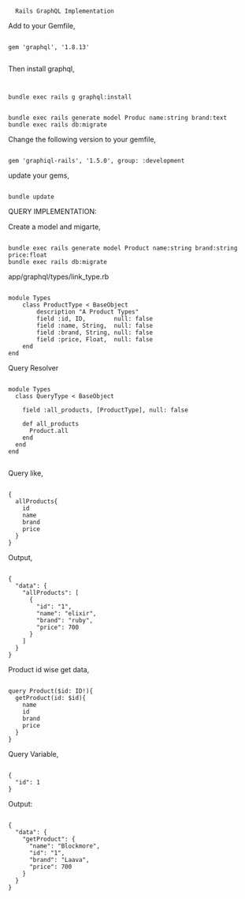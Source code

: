 ```

  Rails GraphQL Implementation

```

Add to your Gemfile,

```

gem 'graphql', '1.8.13'


```

Then install graphql,

```


bundle exec rails g graphql:install

```

```

bundle exec rails generate model Produc name:string brand:text
bundle exec rails db:migrate

```

Change the following version to your gemfile,

```

gem 'graphiql-rails', '1.5.0', group: :development

```


update your gems,

```

bundle update

```


QUERY IMPLEMENTATION:


Create a model and migarte, 

```

bundle exec rails generate model Product name:string brand:string price:float
bundle exec rails db:migrate

```


app/graphql/types/link_type.rb
```

module Types
	class ProductType < BaseObject
		description "A Product Types"
		field :id, ID,        null: false
		field :name, String,  null: false
		field :brand, String, null: false
		field :price, Float,  null: false
	end
end

```

Query Resolver

```

module Types
  class QueryType < BaseObject
    
    field :all_products, [ProductType], null: false

    def all_products
      Product.all
    end
  end
end


```

Query like, 

```

{
  allProducts{
    id
    name
    brand
    price
  }
}
```

Output,

```

{
  "data": {
    "allProducts": [
      {
        "id": "1",
        "name": "elixir",
        "brand": "ruby",
        "price": 700
      }
    ]
  }
}

```

Product id wise get data,

```

query Product($id: ID!){
  getProduct(id: $id){
    name
    id
    brand
    price
  }
}

```

Query Variable,

```

{
  "id": 1
}

```

Output:

```

{
  "data": {
    "getProduct": {
      "name": "Blockmore",
      "id": "1",
      "brand": "Laava",
      "price": 700
    }
  }
}

```
